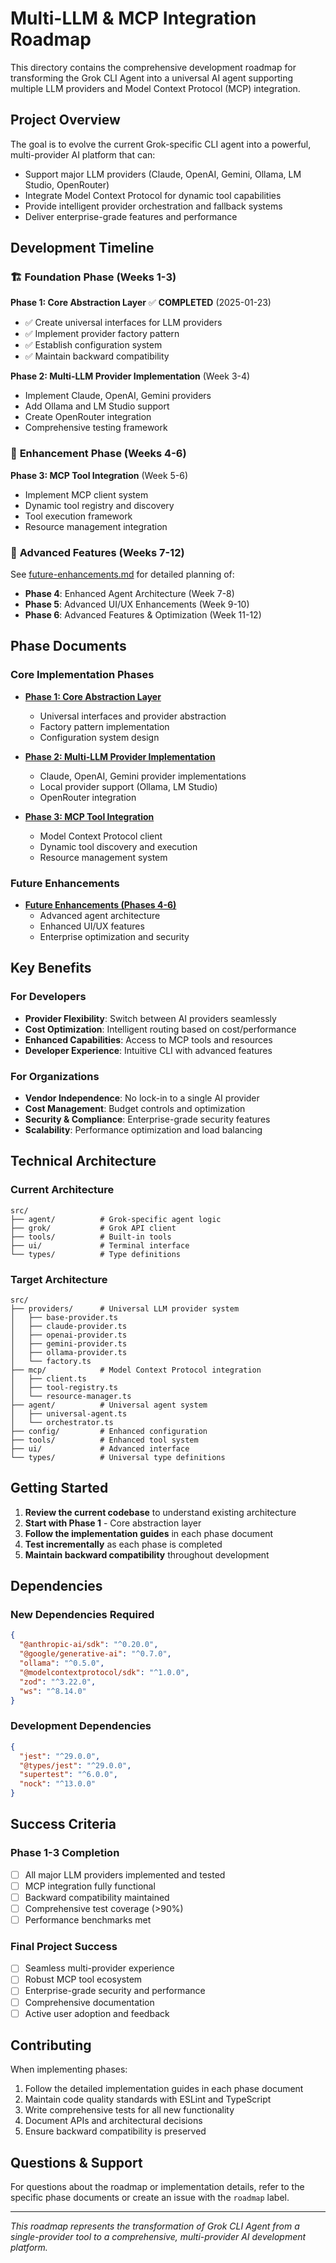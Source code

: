 # Multi-LLM & MCP Integration Roadmap

This directory contains the comprehensive development roadmap for transforming the Grok CLI Agent into a universal AI agent supporting multiple LLM providers and Model Context Protocol (MCP) integration.

## Project Overview

The goal is to evolve the current Grok-specific CLI agent into a powerful, multi-provider AI platform that can:
- Support major LLM providers (Claude, OpenAI, Gemini, Ollama, LM Studio, OpenRouter)
- Integrate Model Context Protocol for dynamic tool capabilities
- Provide intelligent provider orchestration and fallback systems
- Deliver enterprise-grade features and performance

## Development Timeline

### 🏗️ **Foundation Phase (Weeks 1-3)**
**Phase 1: Core Abstraction Layer** ✅ **COMPLETED** (2025-01-23)
- ✅ Create universal interfaces for LLM providers
- ✅ Implement provider factory pattern
- ✅ Establish configuration system
- ✅ Maintain backward compatibility

**Phase 2: Multi-LLM Provider Implementation** (Week 3-4)
- Implement Claude, OpenAI, Gemini providers
- Add Ollama and LM Studio support
- Create OpenRouter integration
- Comprehensive testing framework

### 🔧 **Enhancement Phase (Weeks 4-6)**
**Phase 3: MCP Tool Integration** (Week 5-6)
- Implement MCP client system
- Dynamic tool registry and discovery
- Tool execution framework
- Resource management integration

### 🚀 **Advanced Features (Weeks 7-12)**
See [future-enhancements.md](./future-enhancements.md) for detailed planning of:
- **Phase 4**: Enhanced Agent Architecture (Week 7-8)
- **Phase 5**: Advanced UI/UX Enhancements (Week 9-10)
- **Phase 6**: Advanced Features & Optimization (Week 11-12)

## Phase Documents

### Core Implementation Phases
- [**Phase 1: Core Abstraction Layer**](./phase1-core-abstraction.md)
  - Universal interfaces and provider abstraction
  - Factory pattern implementation
  - Configuration system design

- [**Phase 2: Multi-LLM Provider Implementation**](./phase2-multi-llm-providers.md)
  - Claude, OpenAI, Gemini provider implementations
  - Local provider support (Ollama, LM Studio)
  - OpenRouter integration

- [**Phase 3: MCP Tool Integration**](./phase3-mcp-integration.md)
  - Model Context Protocol client
  - Dynamic tool discovery and execution
  - Resource management system

### Future Enhancements
- [**Future Enhancements (Phases 4-6)**](./future-enhancements.md)
  - Advanced agent architecture
  - Enhanced UI/UX features
  - Enterprise optimization and security

## Key Benefits

### For Developers
- **Provider Flexibility**: Switch between AI providers seamlessly
- **Cost Optimization**: Intelligent routing based on cost/performance
- **Enhanced Capabilities**: Access to MCP tools and resources
- **Developer Experience**: Intuitive CLI with advanced features

### For Organizations
- **Vendor Independence**: No lock-in to a single AI provider
- **Cost Management**: Budget controls and optimization
- **Security & Compliance**: Enterprise-grade security features
- **Scalability**: Performance optimization and load balancing

## Technical Architecture

### Current Architecture
```
src/
├── agent/          # Grok-specific agent logic
├── grok/           # Grok API client
├── tools/          # Built-in tools
├── ui/             # Terminal interface
└── types/          # Type definitions
```

### Target Architecture
```
src/
├── providers/      # Universal LLM provider system
│   ├── base-provider.ts
│   ├── claude-provider.ts
│   ├── openai-provider.ts
│   ├── gemini-provider.ts
│   ├── ollama-provider.ts
│   └── factory.ts
├── mcp/            # Model Context Protocol integration
│   ├── client.ts
│   ├── tool-registry.ts
│   └── resource-manager.ts
├── agent/          # Universal agent system
│   ├── universal-agent.ts
│   └── orchestrator.ts
├── config/         # Enhanced configuration
├── tools/          # Enhanced tool system
├── ui/             # Advanced interface
└── types/          # Universal type definitions
```

## Getting Started

1. **Review the current codebase** to understand existing architecture
2. **Start with Phase 1** - Core abstraction layer
3. **Follow the implementation guides** in each phase document
4. **Test incrementally** as each phase is completed
5. **Maintain backward compatibility** throughout development

## Dependencies

### New Dependencies Required
```json
{
  "@anthropic-ai/sdk": "^0.20.0",
  "@google/generative-ai": "^0.7.0",
  "ollama": "^0.5.0",
  "@modelcontextprotocol/sdk": "^1.0.0",
  "zod": "^3.22.0",
  "ws": "^8.14.0"
}
```

### Development Dependencies
```json
{
  "jest": "^29.0.0",
  "@types/jest": "^29.0.0",
  "supertest": "^6.0.0",
  "nock": "^13.0.0"
}
```

## Success Criteria

### Phase 1-3 Completion
- [ ] All major LLM providers implemented and tested
- [ ] MCP integration fully functional
- [ ] Backward compatibility maintained
- [ ] Comprehensive test coverage (>90%)
- [ ] Performance benchmarks met

### Final Project Success
- [ ] Seamless multi-provider experience
- [ ] Robust MCP tool ecosystem
- [ ] Enterprise-grade security and performance
- [ ] Comprehensive documentation
- [ ] Active user adoption and feedback

## Contributing

When implementing phases:
1. Follow the detailed implementation guides in each phase document
2. Maintain code quality standards with ESLint and TypeScript
3. Write comprehensive tests for all new functionality
4. Document APIs and architectural decisions
5. Ensure backward compatibility is preserved

## Questions & Support

For questions about the roadmap or implementation details, refer to the specific phase documents or create an issue with the `roadmap` label.

---

*This roadmap represents the transformation of Grok CLI Agent from a single-provider tool to a comprehensive, multi-provider AI development platform.*

